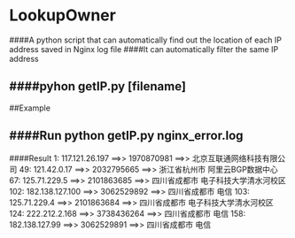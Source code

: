 # LookupOwner
####A python script that can automatically find out the location of each IP address saved in Nginx log file
####It can automatically filter the same IP address

####pyhon getIP.py [filename]
---

##Example

####Run
	python getIP.py nginx_error.log
---
####Result
	1: 117.121.26.197 ==>> 1970870981 ==>> 北京互联通网络科技有限公司
	49: 121.42.0.17 ==>> 2032795665 ==>> 浙江省杭州市 阿里云BGP数据中心
	67: 125.71.229.5 ==>> 2101863685 ==>> 四川省成都市 电子科技大学清水河校区
	102: 182.138.127.100 ==>> 3062529892 ==>> 四川省成都市 电信
	103: 125.71.229.4 ==>> 2101863684 ==>> 四川省成都市 电子科技大学清水河校区
	124: 222.212.2.168 ==>> 3738436264 ==>> 四川省成都市 电信
	158: 182.138.127.99 ==>> 3062529891 ==>> 四川省成都市 电信
